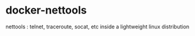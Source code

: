 # docker-nettools
 nettools : telnet, traceroute, socat, etc inside a lightweight linux distribution
